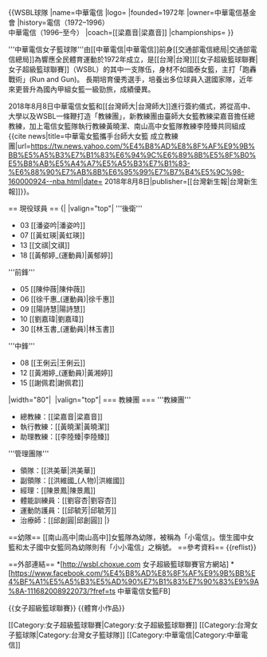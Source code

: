{{WSBL球隊
|name=中華電信
|logo=
|founded=1972年
|owner=中華電信基金會
|history=電信（1972–1996）<br>中華電信（1996–至今）
|coach=[[梁嘉音|梁嘉音]]
|championships=
}}

'''中華電信女子籃球隊'''由[[中華電信|中華電信]]前身[[交通部電信總局|交通部電信總局]]為響應全民體育運動於1972年成立，是[[台灣|台灣]][[女子超級籃球聯賽|女子超級籃球聯賽]]（WSBL）的其中一支隊伍，身材不如國泰女籃，主打「跑轟戰術」(Run and Gun)。
長期培育優秀選手，培養出多位球員入選國家隊，近年來更晉升為國內甲組女籃一級勁旅，成績優異。

2018年8月8日中華電信女籃和[[台灣師大|台灣師大]]進行簽約儀式，將從高中、大學以及WSBL一條鞭打造「教練團」，新教練團由臺師大女籃教練梁嘉音擔任總教練，加上電信女籃隊執行教練黃曉潔、南山高中女籃隊教練李陸臻共同組成<ref>{{cite news|title=中華電女籃攜手台師大女籃 成立教練團|url=https://tw.news.yahoo.com/%E4%B8%AD%E8%8F%AF%E9%9B%BB%E5%A5%B3%E7%B1%83%E6%94%9C%E6%89%8B%E5%8F%B0%E5%B8%AB%E5%A4%A7%E5%A5%B3%E7%B1%83-%E6%88%90%E7%AB%8B%E6%95%99%E7%B7%B4%E5%9C%98-160000924--nba.html|date=	2018年8月8日|publisher=[[台灣新生報|台灣新生報]]}}</ref>。

== 現役球員 ==
{|
|valign="top"|
'''後衛'''
* 03 [[潘姿吟|潘姿吟]]
* 07 [[黃虹瑛|黃虹瑛]]
* 13 [[文祺|文祺]]
* 18 [[黃郁婷_(運動員)|黃郁婷]]

'''前鋒'''
* 05 [[陳仲薇|陳仲薇]]
* 06 [[徐千惠_(運動員)|徐千惠]]
* 09 [[陽詩慧|陽詩慧]]
* 10 [[劉嘉瑋|劉嘉瑋]]
* 30 [[林玉書_(運動員)|林玉書]]

'''中鋒'''
* 08 [[王俐云|王俐云]]
* 12 [[黃湘婷_(運動員)|黃湘婷]]
* 15 [[謝佩君|謝佩君]]

|width="80"| 
|valign="top"|
=== 教練團 ===
'''教練團'''
* 總教練：[[梁嘉音|梁嘉音]]
* 執行教練：[[黃曉潔|黃曉潔]]
* 助理教練：[[李陸臻|李陸臻]]

'''管理團隊'''
* 領隊：[[洪美華|洪美華]]
* 副領隊：[[洪維國_(人物)|洪維國]]
* 經理：[[陳景鳳|陳景鳳]]
* 體能訓練員：[[劉容杏|劉容杏]]
* 運動防護員：[[邱毓芳|邱毓芳]]
* 治療師：[[邱創圓|邱創圓]]
|}

==幼隊==
[[南山高中|南山高中]]女籃隊為幼隊，被稱為「小電信」。懷生國中女籃和太子國中女籃同為幼隊則有「小小電信」之稱號。
==參考資料==
{{reflist}}

==外部連結==
*[http://wsbl.choxue.com 女子超級籃球聯賽官方網站]
*[https://www.facebook.com/%E4%B8%AD%E8%8F%AF%E9%9B%BB%E4%BF%A1%E5%A5%B3%E5%AD%90%E7%B1%83%E7%90%83%E9%9A%8A-111682008922073/?fref=ts 中華電信女籃FB]


{{女子超級籃球聯賽}}
{{體育小作品}}


[[Category:女子超級籃球聯賽|Category:女子超級籃球聯賽]]
[[Category:台灣女子籃球隊|Category:台灣女子籃球隊]]
[[Category:中華電信|Category:中華電信]]